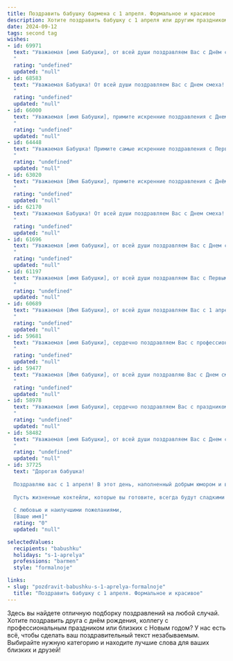 ```yaml
---
title: Поздравить бабушку бармена с 1 апреля. Формальное и красивое
description: Хотите поздравить бабушку с 1 апреля или другим праздником? Наш ИИ создаст незабываемое поздравление, а вы обязательно выделитесь среди других.  
date: 2024-09-12
tags: second tag
wishes:
- id: 69971
  text: "Уважаемая [имя Бабушки], от всей души поздравляем Вас с Днём смеха! Пусть этот день принесёт Вам заряд позитива и хорошее настроение, как коктейль, приготовленный умелым барменом. Желаем Вам крепкого здоровья, бодрости духа и множества поводов для радости!
  "
  rating: "undefined"
  updated: "null"
- id: 68583
  text: "Уважаемая Бабушка! От всей души поздравляем Вас с Днем смеха! Желаем Вам всегда оставаться молодой душой, радоваться жизни и не забывать про веселую шутку. Пусть улыбка не сходит с Вашего лица, а каждый день дарит Вам новые приятные моменты!
  "
  rating: "undefined"
  updated: "null"
- id: 66000
  text: "Уважаемая [имя Бабушки], примите искренние поздравления с Днем смеха! Желаем Вам неувядающей энергии, оптимизма, жизнерадостности и отличного настроения! Пусть каждый день будет наполнен яркими моментами, а улыбка не сходит с Вашего лица!
  "
  rating: "undefined"
  updated: "null"
- id: 64448
  text: "Уважаемая Бабушка! Примите самые искренние поздравления с Первым апреля! Желаю Вам крепкого здоровья, отличного настроения и, конечно же, успехов в Вашей любимой профессии бармена! Пусть каждый день приносит Вам радость и новые интересные знакомства!
  "
  rating: "undefined"
  updated: "null"
- id: 63020
  text: "Уважаемая [Имя Бабушки], примите искренние поздравления с Днём смеха! Желаю Вам весеннего настроения,  радости и улыбок, как от лучших  коктейлей, которые Вы когда-то создавали за барной стойкой!
  "
  rating: "undefined"
  updated: "null"
- id: 62170
  text: "Уважаемая Бабушка! От всей души поздравляем Вас с Днем смеха! Желаем Вам крепкого здоровья, прекрасного настроения и, конечно же, неиссякаемого оптимизма! Пусть этот день подарит Вам море улыбок и приятных моментов!
  "
  rating: "undefined"
  updated: "null"
- id: 61696
  text: "Уважаемая [имя бабушки], от всей души поздравляем Вас с Днем смеха! Пусть Ваша жизнь всегда будет наполнена радостью, оптимизмом и юмором, как у настоящего бармена! Желаем Вам крепкого здоровья, благополучия и много-много счастливых дней!
  "
  rating: "undefined"
  updated: "null"
- id: 61197
  text: "Уважаемая [имя Бабушки], от всей души поздравляем Вас с Первым апреля! Желаем Вам крепкого здоровья, весеннего настроения и, конечно же, чтобы в этот день Вас окружали только позитивные эмоции и приятные события!
  "
  rating: "undefined"
  updated: "null"
- id: 60689
  text: "Уважаемая [Имя Бабушки], от всей души поздравляем Вас с 1 апреля! Желаем Вам отличного настроения, здоровья и процветания. Пусть Ваши рабочие будни всегда будут наполнены весельем и юмором, а Ваши гости будут довольны Вашими смелыми и креативными коктейлями. С праздником!
  "
  rating: "undefined"
  updated: "null"
- id: 59681
  text: "Уважаемая [имя Бабушки], сердечно поздравляем Вас с профессиональным праздником — Днём бармена! Желаем Вам крепкого здоровья, неиссякаемой энергии, процветания и благодарных клиентов. Пусть каждый день приносит Вам только радость от любимой работы!
  "
  rating: "undefined"
  updated: "null"
- id: 59477
  text: "Уважаемая [Имя бабушки], от всей души поздравляю Вас с Днем смеха! Желаю Вам  весеннего настроения, ярких моментов и бесконечного оптимизма. Пусть  Ваша жизнь будет наполнена радостью и счастьем, а улыбка не сходит с  Вашего лица.
  "
  rating: "undefined"
  updated: "null"
- id: 58978
  text: "Уважаемая [имя Бабушки], сердечно поздравляем Вас с праздником 1 апреля! Желаем Вам крепкого здоровья, бодрости духа и  многих прекрасных лет. Пусть Ваша жизнь будет наполнена радостью, гармонией и  теплом семейного очага.
  "
  rating: "undefined"
  updated: "null"
- id: 58482
  text: "Уважаемая [имя Бабушки], от всей души поздравляем Вас с Днем смеха! Пусть этот день принесет Вам море позитива, улыбок и радости. Желаем Вам крепкого здоровья, бодрости духа и, конечно же,  всегда оставаться таким же очаровательным и харизматичным барменом, каким мы Вас знаем!
  "
  rating: "undefined"
  updated: "null"
- id: 37725
  text: "Дорогая бабушка!
  
  Поздравляю вас с 1 апреля! В этот день, наполненный добрым юмором и веселыми шутками, хочу пожелать вам здоровья, счастья и множество радостных моментов. Вы, как настоящий бармен, всегда умеете создавать атмосферу тепла и уюта, наполняя наши сердца светом и любовью.
  
  Пусть жизненные коктейли, которые вы готовите, всегда будут сладкими и искристо-вдохновляющими, а все ваши желания исполняются самым приятным образом. Спасибо за вашу заботу и мудрость!
  
  С любовью и наилучшими пожеланиями,
  [Ваше имя]"
  rating: "0"
  updated: "null"

selectedValues:
  recipients: "babushku"
  holidays: "s-1-aprelya"
  professions: "barmen"
  style: "formalnoje"

links:
- slug: "pozdravit-babushku-s-1-aprelya-formalnoje"
  title: "Поздравить бабушку с 1 апреля. Формальное и красивое"
---
```


Здесь вы найдете отличную подборку поздравлений на любой случай. 
Хотите поздравить друга с днём рождения, коллегу с профессиональным праздником или близких с Новым годом? У нас есть всё, чтобы сделать ваш поздравительный текст незабываемым. Выбирайте нужную категорию и находите лучшие слова для ваших близких и друзей!
